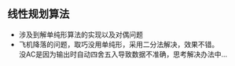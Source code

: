 ## 线性规划算法

+ 涉及到解单纯形算法的实现以及对偶问题
+ 飞机降落的问题，取巧没用单纯形，采用二分法解决，效果不错。  
  没AC是因为输出时自动四舍五入导致数据不准确，思考解决办法中...
